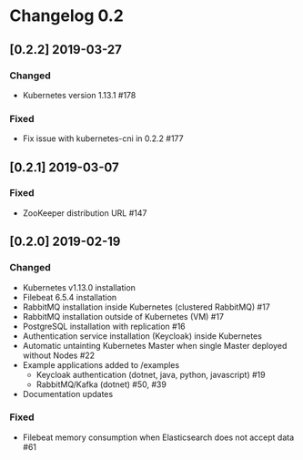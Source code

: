 # Changelog 0.2

## [0.2.2] 2019-03-27

### Changed
- Kubernetes version 1.13.1 #178

### Fixed

- Fix issue with kubernetes-cni in 0.2.2 #177

## [0.2.1] 2019-03-07

### Fixed

- ZooKeeper distribution URL #147

## [0.2.0] 2019-02-19

### Changed

- Kubernetes v1.13.0 installation
- Filebeat 6.5.4 installation
- RabbitMQ installation inside Kubernetes (clustered RabbitMQ) #17
- RabbitMQ installation outside of Kubernetes (VM) #17
- PostgreSQL installation with replication #16
- Authentication service installation (Keycloak) inside Kubernetes
- Automatic untainting Kubernetes Master when single Master deployed without Nodes #22
- Example applications added to /examples
  - Keycloak authentication (dotnet, java, python, javascript) #19
  - RabbitMQ/Kafka (dotnet) #50, #39
- Documentation updates

### Fixed

- Filebeat memory consumption when Elasticsearch does not accept data #61
